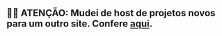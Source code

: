 ## 🚨📢 ATENÇÃO: Mudei de host de projetos novos para um outro site. Confere [**aqui**](https://codeberg.org/RGMOfficial).
